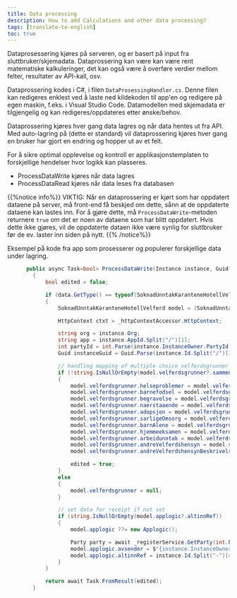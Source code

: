 ```yaml
---
title: Data processing
description: How to add Calculations and other data processing?
tags: [translate-to-english]
toc: true
---
```


Dataprosessering kjøres på serveren, og er basert på input fra sluttbruker/skjemadata.
Dataprossering kan være kan være rent matematiske kalkuleringer, det kan også være å overføre verdier mellom felter, resultater av API-kall, osv. 

Dataprossering kodes i C#, i filen `DataProsessingHandler.cs`. Denne filen kan redigeres enklest ved å laste ned kildekoden til app'en og redigere på egen maskin, f.eks. i Visual Studio Code.
Datamodellen med skjemadata er tilgjengelig og kan redigeres/oppdateres etter ønske/behov.

Dataprossering kjøres hver gang data lagres og når data hentes ut fra API. Med auto-lagring på (dette er standard) vil dataprossering kjøres hver gang en bruker har gjort en endring og hopper ut av et felt.

For å sikre optimal opplevelse og kontroll er applikasjonstemplaten to forskjellige hendelser hvor logikk kan plasseres.

- ProcessDataWrite kjøres når data lagres
- ProcessDataRead kjøres når data leses fra databasen

{{%notice info%}}
VIKTIG: Når en dataprossering er kjørt som har oppdatert dataene på server, må front-end få beskjed om dette, sånn at de oppdaterte dataene kan lastes inn.
For å gjøre dette, må `ProcessDataWrite`-metoden returnere `true` om det er noen av dataene som har blitt oppdatert.
Hvis dette ikke gjøres, vil de oppdaterte dataen ikke være synlig for sluttbruker før de ev. laster inn siden på nytt.
{{% /notice%}}

Eksempel på kode fra app som prosesserer og populerer forskjellige data under lagring.

```C# {hl_lines=[16,22]}
      public async Task<bool> ProcessDataWrite(Instance instance, Guid? dataId, object data)
        {
            bool edited = false;

            if (data.GetType() == typeof(SoknadUnntakKaranteneHotellVelferd))
            {
                SoknadUnntakKaranteneHotellVelferd model = (SoknadUnntakKaranteneHotellVelferd)data;

                HttpContext ctxt = _httpContextAccessor.HttpContext;

                string org = instance.Org;
                string app = instance.AppId.Split("/")[1];
                int partyId = int.Parse(instance.InstanceOwner.PartyId);
                Guid instanceGuid = Guid.Parse(instance.Id.Split("/")[1]);

                // handling mapping of multiple choice velferdsgrunner
                if (!string.IsNullOrEmpty(model.velferdsgrunner?.sammenstilling))
                {
                    model.velferdsgrunner.helseproblemer = model.velferdsgrunner.sammenstilling.Contains("helseproblemer") ? true : false;
                    model.velferdsgrunner.barnefodsel = model.velferdsgrunner.sammenstilling.Contains("barnefodsel") ? true : false;
                    model.velferdsgrunner.begravelse = model.velferdsgrunner.sammenstilling.Contains("begravelse") ? true : false;
                    model.velferdsgrunner.naerstaaende = model.velferdsgrunner.sammenstilling.Contains("naerstaaende") ? true : false;
                    model.velferdsgrunner.adopsjon = model.velferdsgrunner.sammenstilling.Contains("adopsjon") ? true : false;
                    model.velferdsgrunner.sarligeOmsorg = model.velferdsgrunner.sammenstilling.Contains("sarligeOmsorg") ? true : false;
                    model.velferdsgrunner.barnAlene = model.velferdsgrunner.sammenstilling.Contains("barnAlene") ? true : false;
                    model.velferdsgrunner.hjemmeeksamen = model.velferdsgrunner.sammenstilling.Contains("hjemmeeksamen") ? true : false;
                    model.velferdsgrunner.arbeidunntak = model.velferdsgrunner.sammenstilling.Contains("arbeidunntak") ? true : false;
                    model.velferdsgrunner.andreVelferdshensyn = model.velferdsgrunner.sammenstilling.Contains("annet") ? true : false;
                    model.velferdsgrunner.andreVelferdshensynBeskrivelse = model.velferdsgrunner.sammenstilling.Contains("annet") ? model.velferdsgrunner.andreVelferdshensynBeskrivelse : null;

                    edited = true;
                }
                else
                {
                    model.velferdsgrunner = null;
                }

                // set data for receipt if not set
                if (string.IsNullOrEmpty(model.applogic?.altinnRef))
                {
                    model.applogic ??= new Applogic();

                    Party party = await _registerService.GetParty(int.Parse(instance.InstanceOwner.PartyId));
                    model.applogic.avsender = $"{instance.InstanceOwner.PersonNumber}-{party.Name}";
                    model.applogic.altinnRef = instance.Id.Split("-")[4];
                }
            }

            return await Task.FromResult(edited);
        }
```